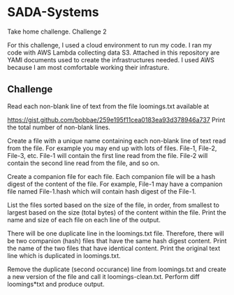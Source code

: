 <h1> SADA-Systems </h1>
Take home challenge. Challenge 2

For this challenge, I used a cloud environment to run my code. I ran my code with AWS Lambda collecting data S3. Attached in this 
repository are YAMl documents used to create the infrastructures needed. I used AWS because I am most comfortable working their infrasture.


<h2> Challenge </h2>
Read each non-blank line of text from the file loomings.txt available at

https://gist.github.com/bobbae/259e195f11cea0183ea93d378946a737
Print the total number of non-blank lines.


Create a file with a unique name containing each  non-blank line of  text read from  the file.
For example you may end up with lots of files. File-1, File-2, File-3, etc.
File-1 will contain the first line read from the file. File-2 will contain the second line
read from the file, and so on.


Create a companion file for each file. Each companion file will be a hash digest of the content of the file.
For example, File-1 may have a companion file named File-1.hash which will contain hash digest of the File-1.


List the files sorted based on the size of the file, in order, from smallest to largest based on the size (total bytes) of the content within the file. Print the name and size of each file on each line of the output.


There will be one duplicate line in the loomings.txt file. Therefore, there will be two companion (hash) files that have the same hash digest content.  Print the name of the two files that have identical content.
Print  the original  text line which is duplicated in loomings.txt.


Remove the duplicate (second occurance) line from loomings.txt and create a new version of the file and call it loomings-clean.txt.  Perform diff loomings*txt and produce output.



 

